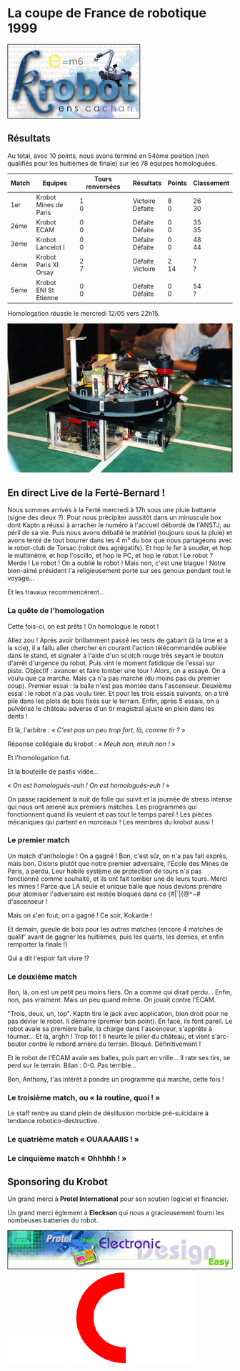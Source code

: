 # La coupe de France de robotique 1999

![Krobot 1999](img/logo1999.jpg)

## Résultats

Au total, avec 10 points, nous avons terminé en 54ème position
(non qualifiés pour les huitièmes de finale) sur les 78 équipes homologuées.

| Match | Equipes                   | Tours renversées | Résultats            | Points     | Classement     |
|-------|---------------------------|------------------|----------------------|------------|----------------|
| 1er   | Krobot <br>Mines de Paris | 1 <br>0          | Victoire <br>Défaite | 8 <br>0    | 26 <br>30      |
| 2ème  | Krobot <br>ECAM           | 0 <br>0          | Défaite <br>Défaite  | 0 <br>0    | 35 <br>35      |
| 3ème  | Krobot <br>Lancelot I     | 0 <br>0          | Défaite <br>Défaite  | 0 <br>0    | 48 <br>44      |
| 4ème  | Krobot <br>Paris XI Orsay | 2 <br>7          | Défaite <br>Victoire | 2 <br>14   |  ? <br>?       |
| 5ème  | Krobot <br>ENI St Etienne | 0 <br>0          | Défaite <br>Défaite  | 0 <br>0    | 54 <br>?       |

Homologation réussie le mercredi 12/05 vers 22h15.

![Le robot](img/coupe_de_france_1999_robot.jpg)

## En direct Live de la Ferté-Bernard !

Nous sommes arrivés à la Ferté mercredi à 17h sous une pluie battante
(signe des dieux ?). Pour nous précipiter aussitôt dans un minuscule box dont
Kaptn a réussi à arracher le numéro à l'accueil débordé de l'ANSTJ, au péril de
sa vie. Puis nous avons déballé le matériel (toujours sous la pluie) et avons
tenté de tout bourrer dans les 4 m² du box que nous partageons avec le
robot-club de Torsac (robot des agrégatifs). Et hop le fer à souder, et hop le
multimètre, et hop l'oscillo, et hop le PC, et hop le robot ! Le robot ?
Merde ! Le robot ! On a oublié le robot ! Mais non, c'est une blague ! Notre
bien-aimé président l'a religieusement porté sur ses genoux pendant tout le
voyage...

Et les travaux recommencèrent...

###  La quête de l'homologation

Cette fois-ci, on est prêts ! On homologue le robot !

Allez zou ! Après avoir brillamment passé les tests de gabarit (à la lime et
à la scie), il a fallu aller chercher en courant l'action télécommandée oubliée
dans le stand, et signaler à l'aide d'un scotch rouge très seyant le bouton
d'arrêt d'urgence du robot. Puis vint le moment fatidique de l'essai sur piste.
Objectif : avancer et faire tomber une tour ! Alors, on a essayé. On a voulu
que ça marche. Mais ça n'a pas marché (du moins pas du premier coup). Premier
essai : la balle n'est pas montée dans l'ascenseur. Deuxième essai : le robot
n'a pas voulu tirer. Et pour les trois essais suivants, on a tiré pile dans les
plots de bois fixés sur le terrain. Enfin, après 5 essais, on a pulvérisé le
château adverse d'un tir magistral ajusté en plein dans les dents !

Et là, l'arbitre : « *C'est pas un peu trop fort, là, comme tir ?* »

Réponse collégiale du krobot : « *Meuh non, meuh non !* »

Et l'homologation fut.

Et la bouteille de pastis vidée...

« *On est homologués-euh ! On est homologués-euh !* »

On passe rapidement la nuit de folie qui suivit et la journée de stress intense
qui nous ont amené aux premiers matches. Les programmes qui fonctionnent quand
ils veulent et pas tout le temps pareil ! Les pièces mécaniques qui partent en
morceaux ! Les membres du krobot aussi !

### Le premier match

Un match d'anthologie ! On a gagné !
Bon, c'est sûr, on n'a pas fait exprès, mais bon. Disons plutôt que notre
premier adversaire, l'École des Mines de Paris, a perdu. Leur habile système
de protection de tours n'a pas fonctionné comme souhaité, et ils ont fait tomber
une de leurs tours. Merci les mines ! Parce que LA seule et unique balle que
nous devions prendre pour atomiser l'adversaire est restée bloquée dans ce
{#|`|{@^~\# d'ascenseur !

Mais on s'en fout, on a gagné ! Ce soir, Kokarde !

Et demain, gueule de bois pour les autres matches (encore 4 matches de qualif' avant de gagner les huitièmes, puis les quarts, les demies, et enfin remporter la finale !)

Qui a dit l'espoir fait vivre !?

### Le deuxième match

Bon, là, on est un petit peu moins fiers. On a comme qui dirait perdu...
Enfin, non, pas vraiment. Mais un peu quand même.
On jouait contre l'ECAM.

"Trois, deux, un, top". Kaptn tire le jack avec application, bien droit pour
ne pas dévier le robot. Il démarre (premier bon point). En face, ils font
pareil. Le robot avale sa première balle, la charge dans l'ascenceur,
s'apprête à tourner... Et là, arghh ! Trop tôt ! Il heurte le pilier du
château, et vient s'arc-bouter contre le rebord arrière du terrain.
Bloqué. Définitivement !

Et le robot de l'ECAM avale ses balles, puis part en vrille...
Il rate ses tirs, se perd sur le terrain.
Bilan : 0-0. Pas terrible...

Bon, Anthony, t'as intérêt à pondre un programme qui marche, cette fois !

### Le troisième match, ou « la routine, quoi ! »

Le staff rentre au stand plein de désillusion morbide pré-suicidaire
à tendance robotico-destructive.

### Le quatrième match « OUAAAAIIS ! »

### Le cinquième match « Ohhhhh ! »

## Sponsoring du Krobot

Un grand merci à **Protel International** pour son soutien logiciel et
financier.

Un grand merci églement à **Eleckson** qui nous a gracieusement fourni les
nombeuses batteries du robot.

![Protel](img/coupe_de_france_1999_protel.jpg)
![Eleckson](img/coupe_de_france_1999_eleckson.gif)
![Cota, 35 boulevard Beaubourg 77184 Emerainville](img/coupe_de_france_1999_cota.gif)


